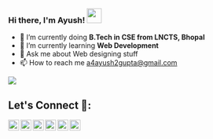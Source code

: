 ### Hi there, I'm Ayush! <img src="https://raw.githubusercontent.com/MartinHeinz/MartinHeinz/master/wave.gif" width="30px">

- 🔭 I’m currently doing **B.Tech in CSE from LNCTS, Bhopal**
- 🌱 I’m currently learning **Web Development**
- 💬 Ask me about Web designing stuff
- 📫 How to reach me a4ayush2gupta@gmail.com

<img src="https://github-readme-stats.vercel.app/api?username=ayushkrsah511&&show_icons=true&title_color=fffff&icon_color=26B315&text_color=daf7dc&bg_color=151515">

## Let's Connect 👥:
<a href="https://www.linkedin.com/in/ayushkrsah511/">
  <img align="left" alt="Ayush's Linkdein" width="22px" src="https://cdn.jsdelivr.net/npm/simple-icons@v3/icons/linkedin.svg" />
</a>
<a href="https://mail.google.com/a4ayush2gupta@gmail.com">
   <img align="left" alt="Ayush's Gmail" width="22px" src="https://cdn.jsdelivr.net/npm/simple-icons@v3/icons/gmail.svg" />
<a href="https://instagram.com/_.ayush_gupta._/">
  <img align="left" alt="Ayush's Instagram" width="22px" src="https://cdn.jsdelivr.net/npm/simple-icons@v3/icons/instagram.svg" />
</a>
<a href="https://www.facebook.com/ayushkrsah511/">
  <img align="left" alt="Ayush's Facebook" width="22px" src="https://cdn.jsdelivr.net/npm/simple-icons@v3/icons/facebook.svg" />
</a>
<a href="https://t.me/ayushkrsah511">
  <img align="left" alt="Ayush's Telegram" width="22px" src="https://cdn.jsdelivr.net/npm/simple-icons@v3/icons/telegram.svg" />
</a>
<a href="https://twitter.com/a4ayush2gupta">
  <img align="left" alt="Ayush's Twitter" width="22px" src="https://cdn.jsdelivr.net/npm/simple-icons@v3/icons/twitter.svg" />
</a>
